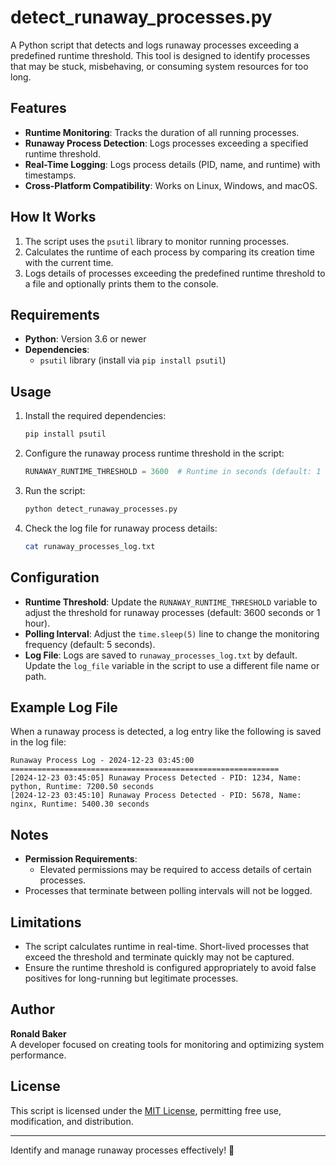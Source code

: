 
# detect_runaway_processes.py

A Python script that detects and logs runaway processes exceeding a predefined runtime threshold. This tool is designed to identify processes that may be stuck, misbehaving, or consuming system resources for too long.

## Features

- **Runtime Monitoring**: Tracks the duration of all running processes.
- **Runaway Process Detection**: Logs processes exceeding a specified runtime threshold.
- **Real-Time Logging**: Logs process details (PID, name, and runtime) with timestamps.
- **Cross-Platform Compatibility**: Works on Linux, Windows, and macOS.

## How It Works

1. The script uses the `psutil` library to monitor running processes.
2. Calculates the runtime of each process by comparing its creation time with the current time.
3. Logs details of processes exceeding the predefined runtime threshold to a file and optionally prints them to the console.

## Requirements

- **Python**: Version 3.6 or newer
- **Dependencies**:
  - `psutil` library (install via `pip install psutil`)

## Usage

1. Install the required dependencies:
   ```bash
   pip install psutil
   ```

2. Configure the runaway process runtime threshold in the script:
   ```python
   RUNAWAY_RUNTIME_THRESHOLD = 3600  # Runtime in seconds (default: 1 hour)
   ```

3. Run the script:
   ```bash
   python detect_runaway_processes.py
   ```

4. Check the log file for runaway process details:
   ```bash
   cat runaway_processes_log.txt
   ```

## Configuration

- **Runtime Threshold**: Update the `RUNAWAY_RUNTIME_THRESHOLD` variable to adjust the threshold for runaway processes (default: 3600 seconds or 1 hour).
- **Polling Interval**: Adjust the `time.sleep(5)` line to change the monitoring frequency (default: 5 seconds).
- **Log File**: Logs are saved to `runaway_processes_log.txt` by default. Update the `log_file` variable in the script to use a different file name or path.

## Example Log File

When a runaway process is detected, a log entry like the following is saved in the log file:

```
Runaway Process Log - 2024-12-23 03:45:00
============================================================
[2024-12-23 03:45:05] Runaway Process Detected - PID: 1234, Name: python, Runtime: 7200.50 seconds
[2024-12-23 03:45:10] Runaway Process Detected - PID: 5678, Name: nginx, Runtime: 5400.30 seconds
```

## Notes

- **Permission Requirements**:
  - Elevated permissions may be required to access details of certain processes.
- Processes that terminate between polling intervals will not be logged.

## Limitations

- The script calculates runtime in real-time. Short-lived processes that exceed the threshold and terminate quickly may not be captured.
- Ensure the runtime threshold is configured appropriately to avoid false positives for long-running but legitimate processes.

## Author

**Ronald Baker**  
A developer focused on creating tools for monitoring and optimizing system performance.

## License

This script is licensed under the [MIT License](LICENSE), permitting free use, modification, and distribution.

---

Identify and manage runaway processes effectively! 🚀
```
